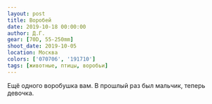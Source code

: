 ```yaml
---
layout: post
title: Воробей
date: 2019-10-18 00:00:00
author: Д.Г.
gear: [70D, 55-250mm]
shoot_date: 2019-10-05
location: Москва
colors: ['070706', '191710']
tags: [животные, птицы, воробьи]
---
```

Ещё одного воробушка вам. В прошлый раз был мальчик, теперь девочка.
